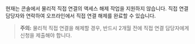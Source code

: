 현재는 콘솔에서 물리적 직접 연결의 액세스 해제 작업을 지원하지 않습니다. 직접 연결 담당자와 연락하여 오프라인에서 직접 연결 해제를 완료할 수 있습니다.
>**주의:**
>물리적 직접 연결을 해제할 경우, 반드시 2개월 전에 직접 연결 담당자에게 신청을 제출해야 합니다.
